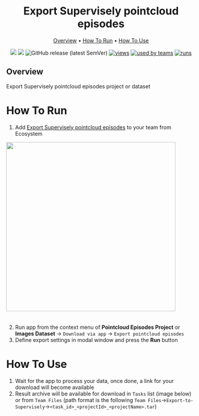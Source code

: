<div align="center" markdown>
<img src=""/>


# Export Supervisely pointcloud episodes

<p align="center">
  <a href="#Overview">Overview</a> •
  <a href="#How-To-Run">How To Run</a> •
  <a href="#How-To-Use">How To Use</a>
</p>



[![](https://img.shields.io/badge/supervisely-ecosystem-brightgreen)](https://ecosystem.supervise.ly/apps/export-pointcloud-episode)
[![](https://img.shields.io/badge/slack-chat-green.svg?logo=slack)](https://supervise.ly/slack)
![GitHub release (latest SemVer)](https://img.shields.io/github/v/release/supervisely-ecosystem/export-pointcloud-episode)
[![views](https://app.supervise.ly/public/api/v3/ecosystem.counters?repo=supervisely-ecosystem/export-pointcloud-episode&counter=views&label=views)](https://supervise.ly)
[![used by teams](https://app.supervise.ly/public/api/v3/ecosystem.counters?repo=supervisely-ecosystem/export-pointcloud-episode&counter=downloads&label=used%20by%20teams)](https://supervise.ly)
[![runs](https://app.supervise.ly/public/api/v3/ecosystem.counters?repo=supervisely-ecosystem/export-pointcloud-episode&counter=runs&label=runs&123)](https://supervise.ly)

</div>

## Overview

Export Supervisely pointcloud episodes project or dataset

# How To Run 

1. Add [Export Supervisely pointcloud episodes](https://ecosystem.supervise.ly/apps/test-compare-gallery) to your team from Ecosystem

<img data-key="sly-module-link" data-module-slug="supervisely-ecosystem/export-pointcloud-episode" src="" width="450px" style='padding-bottom: 20px'/>  

2. Run app from the context menu of **Pointcloud Episodes Project** or **Images Dataset** -> `Download via app` -> `Export pointcloud episodes`
3. Define export settings in modal window and press the **Run** button


# How To Use 

1. Wait for the app to process your data, once done, a link for your download will become available
2. Result archive will be available for download in `Tasks` list (image below) or from `Team Files` (path format is the following `Team Files`->`Export-to-Supervisely`->`<task_id>_<projectId>_<projectName>.tar`)
